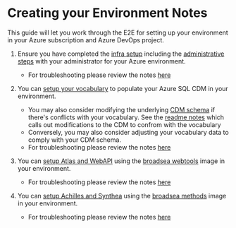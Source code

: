 # Creating your Environment Notes

This guide will let you work through the E2E for setting up your environment in your Azure subscription and Azure DevOps project.

1. Ensure you have completed the [infra setup](/docs/setup/setup_infra.md) including the [administrative steps](/infra/README.md/#administrative-steps) with your administrator for your Azure environment.
    * For troubleshooting please review the notes [here](/docs/troubleshooting/troubleshooting_infra.md)

2. You can [setup your vocabulary](/docs/setup/setup_vocabulary.md) to populate your Azure SQL CDM in your environment.
    * You may also consider modifying the underlying [CDM schema](/sql/cdm/v5.3.1/omop_vocabulary_indexes_constraints/) if there's conflicts with your vocabulary.  See the [readme notes](/sql/README.md/#modifications-from-ohdsi) which calls out modifications to the CDM to confrom with the vocabulary
    * Conversely, you may also consider adjusting your vocabulary data to comply with your CDM schema.
    * For troubleshooting please review the notes [here](/docs/troubleshooting/troubleshooting_vocabulary.md)

3. You can [setup Atlas and WebAPI](/docs/setup/setup_atlas_webapi.md) using the [broadsea webtools](/apps/broadsea-webtools/Dockerfile) image in your environment.
    * For troubleshooting please review the notes [here](/docs/troubleshooting/troubleshooting_atlas_webapi.md)

4. You can [setup Achilles and Synthea](/docs/setup/setup_achilles_synthea.md) using the [broadsea methods](/apps/broadsea-methods/Dockerfile) image in your environment.
    * For troubleshooting please review the notes [here](/docs/troubleshooting/troubleshooting_achilles_synthea.md)